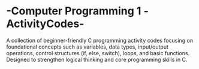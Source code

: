# -Computer Programming 1 -ActivityCodes-
A collection of beginner-friendly C programming activity codes focusing on foundational concepts such as variables, data types, input/output operations, control structures (if, else, switch), loops, and basic functions. Designed to strengthen logical thinking and core programming skills in C.

